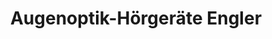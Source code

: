 ---
title: "Augenoptik-Hörgeräte Engler"
url: /glauchau/augenoptik-hoergeraete-engler-leipziger-strasse/
shop: Hörgeräte
---
